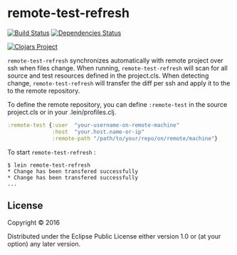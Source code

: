 # remote-test-refresh

[![Build Status](https://travis-ci.org/minhtuannguyen/remote-test-refresh.svg?branch=master)](https://travis-ci.org/minhtuannguyen/remote-test-refresh)
[![Dependencies Status](http://jarkeeper.com/minhtuannguyen/remote-test-refresh/status.svg)](http://jarkeeper.com/minhtuannguyen/remote-test-refresh)


[![Clojars Project](http://clojars.org/minhtuannguyen/remote-test-refresh/latest-version.svg)](https://clojars.org/minhtuannguyen/remote-test-refresh)

`remote-test-refresh` synchronizes automatically with remote project over ssh when files change. When running, `remote-test-refresh` will scan for all source and test resources defined in the project.cls. When detecting change, `remote-test-refresh` will transfer the diff per ssh and apply it to the to the remote repository.

To define the remote repository, you can define `:remote-test` in the source project.cls or in your .lein/profiles.clj.

```clojure
:remote-test {:user  "your-username-on-remote-machine"
		      :host  "your.host.name-or-ip"
	          :remote-path "/path/to/your/repo/on/remote/machine"}
```

To start `remote-test-refresh` :

    $ lein remote-test-refresh
    * Change has been transfered successfully
    * Change has been transfered successfully
    ...
    

## License

Copyright © 2016 

Distributed under the Eclipse Public License either version 1.0 or (at your option) any later version.